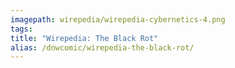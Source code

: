 ```yaml
---
imagepath: wirepedia/wirepedia-cybernetics-4.png
tags:
title: "Wirepedia: The Black Rot"
alias: /dnwcomic/wirepedia-the-black-rot/
---
```

